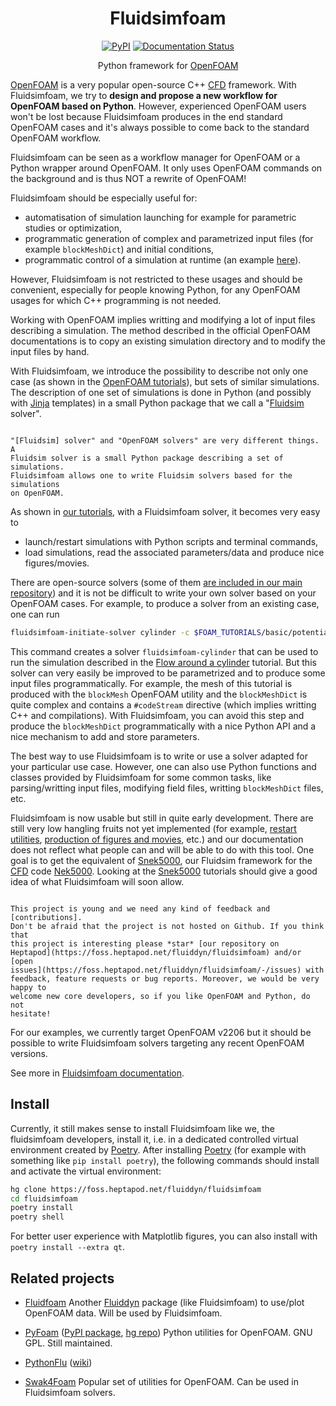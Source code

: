 <div align="center">

# Fluidsimfoam

[![PyPI](https://img.shields.io/pypi/v/fluidsimfoam)](https://pypi.org/project/fluidsimfoam/)
[![Documentation Status](https://readthedocs.org/projects/fluidsimfoam/badge/?version=latest)](https://fluidsimfoam.readthedocs.io/en/latest/?badge=latest)

Python framework for [OpenFOAM]

</div>

<!-- start-intro -->

[OpenFOAM] is a very popular open-source C++ [CFD] framework. With
Fluidsimfoam, we try to **design and propose a new workflow for OpenFOAM
based on Python**. However, experienced OpenFOAM users won't be lost because
Fluidsimfoam produces in the end standard OpenFOAM cases and it's always
possible to come back to the standard OpenFOAM workflow.

Fluidsimfoam can be seen as a workflow manager for OpenFOAM or a Python
wrapper around OpenFOAM. It only uses OpenFOAM commands on the background
and is thus NOT a rewrite of OpenFOAM!

Fluidsimfoam should be especially useful for:

- automatisation of simulation launching for example for parametric studies or optimization,
- programmatic generation of complex and parametrized input files (for example `blockMeshDict`) and initial conditions,
- programmatic control of a simulation at runtime (an example
  [here](https://foss.heptapod.net/fluiddyn/fluidsimfoam/-/tree/branch/default/doc/examples/scripts/2023sed-parametric)).

However, Fluidsimfoam is not restricted to these usages and should be
convenient, especially for people knowing Python, for any OpenFOAM usages for
which C++ programming is not needed.

Working with OpenFOAM implies writting and modifying a lot of input files
describing a simulation. The method described in the official OpenFOAM
documentations is to copy an existing simulation directory and to modify the
input files by hand.

With Fluidsimfoam, we introduce the possibility to describe not only one case
(as shown in the [OpenFOAM tutorials]), but sets of similar simulations. The
description of one set of simulations is done in Python (and possibly with
[Jinja] templates) in a small Python package that we call a "[Fluidsim] solver".

```{warning}

"[Fluidsim] solver" and "OpenFOAM solvers" are very different things. A
Fluidsim solver is a small Python package describing a set of simulations.
Fluidsimfoam allows one to write Fluidsim solvers based for the simulations
on OpenFOAM.

```

As shown in [our tutorials], with a Fluidsimfoam solver, it becomes very easy to

- launch/restart simulations with Python scripts and terminal commands,
- load simulations, read the associated parameters/data and produce nice figures/movies.

There are open-source solvers (some of them [are included in our main
repository](https://foss.heptapod.net/fluiddyn/fluidsimfoam/-/tree/branch/default/doc/examples))
and it is not be difficult to write your own solver based on your OpenFOAM
cases. For example, to produce a solver from an existing case, one can run

```sh
fluidsimfoam-initiate-solver cylinder -c $FOAM_TUTORIALS/basic/potentialFoam/cylinder
```

This command creates a solver `fluidsimfoam-cylinder` that can be used to run
the simulation described in the [Flow around a
cylinder](https://www.openfoam.com/documentation/tutorial-guide/2-incompressible-flow/2.2-flow-around-a-cylinder)
tutorial. But this solver can very easily be improved to be parametrized and to
produce some input files programmatically. For example, the mesh of this
tutorial is produced with the `blockMesh` OpenFOAM utility and the
`blockMeshDict` is quite complex and contains a `#codeStream` directive (which
implies writting C++ and compilations). With Fluidsimfoam, you can avoid this
step and produce the `blockMeshDict` programmatically with a nice Python API
and a nice mechanism to add and store parameters.

The best way to use Fluidsimfoam is to write or use a solver adapted for your
particular use case. However, one can also use Python functions and classes
provided by Fluidsimfoam for some common tasks, like parsing/writting input
files, modifying field files, writting `blockMeshDict` files, etc.

Fluidsimfoam is now usable but still in quite early development. There are
still very low hangling fruits not yet implemented (for example, [restart
utilities](https://foss.heptapod.net/fluiddyn/fluidsimfoam/-/issues/40),
[production of figures and
movies](https://foss.heptapod.net/fluiddyn/fluidsimfoam/-/issues/38), etc.) and
our documentation does not reflect what people can and will be able to do with
this tool. One goal is to get the equivalent of [Snek5000], our Fluidsim
framework for the [CFD] code [Nek5000]. Looking at the [Snek5000] tutorials
should give a good idea of what Fluidsimfoam will soon allow.

```{admonition} Contributing

This project is young and we need any kind of feedback and [contributions].
Don't be afraid that the project is not hosted on Github. If you think that
this project is interesting please *star* [our repository on
Heptapod](https://foss.heptapod.net/fluiddyn/fluidsimfoam) and/or [open
issues](https://foss.heptapod.net/fluiddyn/fluidsimfoam/-/issues) with
feedback, feature requests or bug reports. Moreover, we would be very happy to
welcome new core developers, so if you like OpenFOAM and Python, do not
hesitate!

```

For our examples, we currently target OpenFOAM v2206 but it should be possible
to write Fluidsimfoam solvers targeting any recent OpenFOAM versions.

[fluiddyn]: https://fluiddyn.readthedocs.io
[fluidsim]: https://fluidsim.readthedocs.io
[fluidfoam]: https://fluidfoam.readthedocs.io
[openfoam]: https://openfoam.org/
[OpenFOAM tutorials]: https://www.openfoam.com/documentation/tutorial-guide
[nek5000]: https://nek5000.mcs.anl.gov/
[snek5000]: https://snek5000.readthedocs.io
[Jinja]: https://jinja.palletsprojects.com
[contributions]: https://fluidsimfoam.readthedocs.io/en/latest/CONTRIBUTING.html
[our tutorials]: https://fluidsimfoam.readthedocs.io/en/latest/tutorials.html
[CFD]: https://en.wikipedia.org/wiki/Computational_fluid_dynamics

<!-- end-intro -->

See more in [Fluidsimfoam documentation](https://fluidsimfoam.readthedocs.org).

## Install

<!-- start-install -->

Currently, it still makes sense to install Fluidsimfoam like we, the
fluidsimfoam developers, install it, i.e. in a dedicated controlled virtual
environment created by [Poetry]. After installing [Poetry] (for example with
something like `pip install poetry`), the following commands should install and
activate the virtual environment:

```sh
hg clone https://foss.heptapod.net/fluiddyn/fluidsimfoam
cd fluidsimfoam
poetry install
poetry shell
```

For better user experience with Matplotlib figures, you can also install with
`poetry install --extra qt`.

[Poetry]: https://python-poetry.org/docs/

<!-- end-install -->

## Related projects

- [Fluidfoam] Another [Fluiddyn] package (like Fluidsimfoam) to use/plot OpenFOAM
  data. Will be used by Fluidsimfoam.

- [PyFoam] ([PyPI package](https://pypi.org/project/PyFoam/),
  [hg repo](http://hg.code.sf.net/p/openfoam-extend/PyFoam)) Python utilities for
  OpenFOAM. GNU GPL. Still maintained.

- [PythonFlu] ([wiki](https://openfoamwiki.net/index.php/Contrib_pythonFlu))

- [Swak4Foam] Popular set of utilities for OpenFOAM. Can be used in
  Fluidsimfoam solvers.

[PyFoam]: https://openfoamwiki.net/index.php/Contrib/PyFoam
[PythonFlu]: http://pythonflu.wikidot.com/
[Swak4Foam]: https://openfoamwiki.net/index.php/Contrib/swak4Foam
